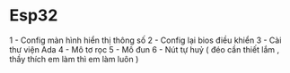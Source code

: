 # Esp32
1 - Config màn hình hiển thị thông số 
2 - Config lại bios điều khiển 
3 - Cài thư viện Ada 
4 - Mô tơ rọc 
5 - Mô đun 
6 - Nút tự huỷ ( đéo cần thiết lắm , thầy thích em làm thì em làm luôn )

